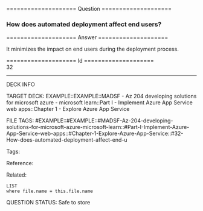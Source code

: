 ==================== Question ====================  

### How does automated deployment affect end users?  

==================== Answer ====================  

It minimizes the impact on end users during the deployment process.

==================== Id ====================  
32

---

DECK INFO

TARGET DECK: EXAMPLE::EXAMPLE::MADSF - Az 204 developing solutions for microsoft azure - microsoft learn::Part I - Implement Azure App Service web apps::Chapter 1 - Explore Azure App Service

FILE TAGS: #EXAMPLE::#EXAMPLE::#MADSF-Az-204-developing-solutions-for-microsoft-azure-microsoft-learn::#Part-I-Implement-Azure-App-Service-web-apps::#Chapter-1-Explore-Azure-App-Service::#32-How-does-automated-deployment-affect-end-u

Tags:

Reference:

Related:

```dataview
LIST
where file.name = this.file.name
```

QUESTION STATUS: Safe to store
